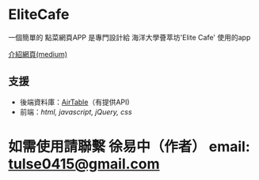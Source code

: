 # EliteCafe

一個簡單的 點菜網頁APP
是專門設計給 海洋大學薈萃坊'Elite Cafe' 使用的app

[介紹網頁(medium)](https://medium.com/@tulsa0415/elitecafe-點餐app-f91907f9c6c6)


## 支援
- 後端資料庫：[AirTable](https://www.airtable.com)（有提供API)
- 前端：*html, javascript, jQuery, css*

# 如需使用請聯繫 徐易中（作者） email: tulse0415@gmail.com
